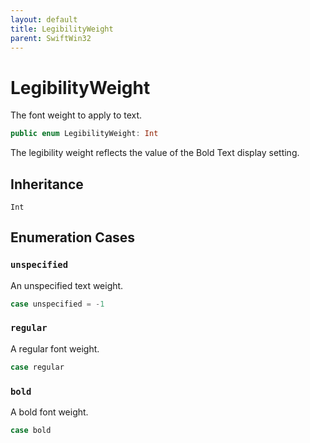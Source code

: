 ```yaml
---
layout: default
title: LegibilityWeight
parent: SwiftWin32
---
```

# LegibilityWeight

The font weight to apply to text.

``` swift
public enum LegibilityWeight: Int 
```

The legibility weight reflects the value of the Bold Text display setting.

## Inheritance

`Int`

## Enumeration Cases

### `unspecified`

An unspecified text weight.

``` swift
case unspecified = -1
```

### `regular`

A regular font weight.

``` swift
case regular
```

### `bold`

A bold font weight.

``` swift
case bold
```

